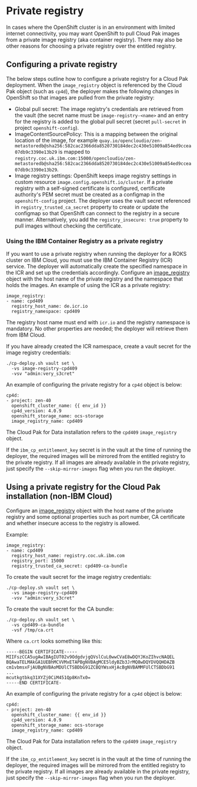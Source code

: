 # Private registry

In cases where the OpenShift cluster is in an environment with limited internet connectivity, you may want OpenShift to pull Cloud Pak images from a private image registry (aka container registry). There may also be other reasons for choosing a private registry over the entitled registry.

## Configuring a private registry
The below steps outline how to configure a private registry for a Cloud Pak deployment. When the `image_registry` object is referenced by the Cloud Pak object (such as `cp4d`), the deployer makes the following changes in OpenShift so that images are pulled from the private registry:
* Global pull secret: The image registry's credentials are retrieved from the vault (the secret name must be `image-registry-<name>` and an entry for the registry is added to the global pull secret (secret `pull-secret` in project `openshift-config`).
* ImageContentSourcePolicy: This is a mapping between the original location of the image, for example `quay.io/opencloudio/zen-metastoredb@sha256:582cac2366dda8520730184dec2c430e51009a854ed9ccea07db9c3390e13b29` is mapped to `registry.coc.uk.ibm.com:15000/opencloudio/zen-metastoredb@sha256:582cac2366dda8520730184dec2c430e51009a854ed9ccea07db9c3390e13b29`.
* Image registry settings: OpenShift keeps image registry settings in custom resource `image.config.openshift.io/cluster`. If a private registry with a self-signed certificate is configured, certificate authority's PEM secret must be created as a configmap in the `openshift-config` project. The deployer uses the vault secret referenced in `registry_trusted_ca_secret` property to create or update the configmap so that OpenShift can connect to the registry in a secure manner. Alternatively, you add the `registry_insecure: true` property to pull images without checking the certificate.

### Using the IBM Container Registry as a private registry
If you want to use a private registry when running the deployer for a ROKS cluster on IBM Cloud, you must use the IBM Container Registry (ICR) service. The deployer will automatically create the specified namespace in the ICR and set up the credentials accordingly. Configure an [image_registry](/30-reference/configuration/cloud-paks#image_registry) object with the host name of the private registry and the namespace that holds the images. An example of using the ICR as a private registry:

```
image_registry:
- name: cpd409
  registry_host_name: de.icr.io
  registry_namespace: cpd409
```

The registry host name must end with `icr.io` and the registry namespace is mandatory. No other properties are needed; the deployer will retrieve them from IBM Cloud.

If you have already created the ICR namespace, create a vault secret for the image registry credentials:
```
./cp-deploy.sh vault set \
  -vs image-registry-cpd409
  -vsv "admin:very_s3cret"
```

An example of configuring the private registry for a `cp4d` object is below:
```
cp4d:
- project: zen-40
  openshift_cluster_name: {{ env_id }}
  cp4d_version: 4.0.9
  openshift_storage_name: ocs-storage
  image_registry_name: cpd409
```

The Cloud Pak for Data installation refers to the `cpd409` `image_registry` object.

If the `ibm_cp_entitlement_key` secret is in the vault at the time of running the deployer, the required images will be mirrored from the entitled registry to the private registry. If all images are already available in the private registry, just specify the `--skip-mirror-images` flag when you run the deployer.


## Using a private registry for the Cloud Pak installation (non-IBM Cloud)
Configure an [image_registry](/30-reference/configuration/cloud-paks#image_registry) object with the host name of the private registry and some optional properties such as port number, CA certificate and whether insecure access to the registry is allowed.

Example:
```
image_registry:
- name: cpd409
  registry_host_name: registry.coc.uk.ibm.com
  registry_port: 15000
  registry_trusted_ca_secret: cpd409-ca-bundle
```

To create the vault secret for the image registry credentials:
```
./cp-deploy.sh vault set \
  -vs image-registry-cpd409
  -vsv "admin:very_s3cret"
```

To create the vault secret for the CA bundle:
```
./cp-deploy.sh vault set \
  -vs cpd409-ca-bundle
  -vsf /tmp/ca.crt
```

Where `ca.crt` looks something like this:
```
-----BEGIN CERTIFICATE-----
MIIFszCCA5ugAwIBAgIUT02v9OdgdvjgQVslCuL0wwCVaE8wDQYJKoZIhvcNAQEL
BQAwaTELMAkGA1UEBhMCVVMxETAPBgNVBAgMCE5ldyBZb3JrMQ8wDQYDVQQHDAZB
cm1vbmsxFjAUBgNVBAoMDUlCTSBDbG91ZCBQYWsxHjAcBgNVBAMMFUlCTSBDbG91
...
mcutkgtbkq31XYZj0CiM451Qp8KnTx0=
-----END CERTIFICATE-
```

An example of configuring the private registry for a `cp4d` object is below:
```
cp4d:
- project: zen-40
  openshift_cluster_name: {{ env_id }}
  cp4d_version: 4.0.9
  openshift_storage_name: ocs-storage
  image_registry_name: cpd409
```

The Cloud Pak for Data installation refers to the `cpd409` `image_registry` object.

If the `ibm_cp_entitlement_key` secret is in the vault at the time of running the deployer, the required images will be mirrored from the entitled registry to the private registry. If all images are already available in the private registry, just specify the `--skip-mirror-images` flag when you run the deployer.